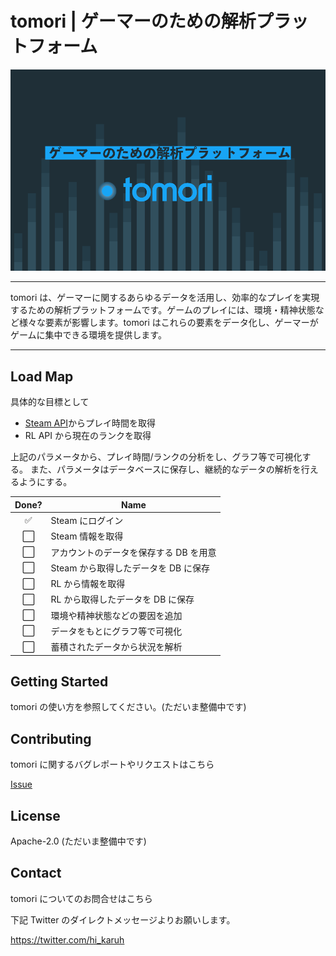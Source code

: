 # tomori | ゲーマーのための解析プラットフォーム

![Key Visual Image](./static/tomori-keyvisual.png?raw=true)

---

tomori は、ゲーマーに関するあらゆるデータを活用し、効率的なプレイを実現するための解析プラットフォームです。ゲームのプレイには、環境・精神状態など様々な要素が影響します。tomori はこれらの要素をデータ化し、ゲーマーがゲームに集中できる環境を提供します。

---

## Load Map

具体的な目標として

- [Steam API](https://steamcommunity.com/dev)からプレイ時間を取得
- RL API から現在のランクを取得

上記のパラメータから、プレイ時間/ランクの分析をし、グラフ等で可視化する。
また、パラメータはデータベースに保存し、継続的なデータの解析を行えるようにする。

| Done? | Name                                   |
| :---: | -------------------------------------- |
|  ✅   | Steam にログイン                       |
|  ⬜️  | Steam 情報を取得                       |
|  ⬜️  | アカウントのデータを保存する DB を用意 |
|  ⬜️  | Steam から取得したデータを DB に保存   |
|  ⬜️  | RL から情報を取得                      |
|  ⬜️  | RL から取得したデータを DB に保存      |
|  ⬜️  | 環境や精神状態などの要因を追加         |
|  ⬜️  | データをもとにグラフ等で可視化         |
|  ⬜️  | 蓄積されたデータから状況を解析         |

## Getting Started

tomori の使い方を参照してください。(ただいま整備中です)

## Contributing

tomori に関するバグレポートやリクエストはこちら

[Issue](https://github.com/karuhi/tomori/issues/new)

## License

Apache-2.0 (ただいま整備中です)

## Contact

tomori についてのお問合せはこちら

下記 Twitter のダイレクトメッセージよりお願いします。

https://twitter.com/hi_karuh
